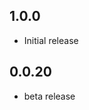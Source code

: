 <!-- https://developers.home-assistant.io/docs/add-ons/presentation#keeping-a-changelog -->

## 1.0.0

- Initial release

## 0.0.20

- beta release
